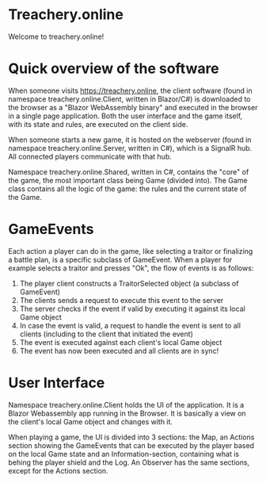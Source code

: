 # Treachery.online

Welcome to treachery.online!

# Quick overview of the software
When someone visits https://treachery.online, the client software (found in namespace treachery.online.Client, written in Blazor/C#) is downloaded to the browser as a "Blazor WebAssembly binary" and executed in the browser in a single page application. Both the user interface and the game itself, with its state and rules, are executed on the client side. 

When someone starts a new game, it is hosted on the webserver (found in namespace treachery.online.Server, written in C#), which is a SignalR hub. All connected players communicate with that hub.

Namespace treachery.online.Shared, written in C#, contains the "core" of the game, the most important class being Game (divided into). The Game class contains all the logic of the game: the rules and the current state of the Game.

# GameEvents
Each action a player can do in the game, like selecting a traitor or finalizing a battle plan, is a specific subclass of GameEvent. When a player for example selects a traitor and presses "Ok", the flow of events is as follows:
1. The player client constructs a TraitorSelected object (a subclass of GameEvent)
2. The clients sends a request to execute this event to the server
3. The server checks if the event if valid by executing it against its local Game object
4. In case the event is valid, a request to handle the event is sent to all clients (including to the client that initiated the event)
5. The event is executed against each client's local Game object
6. The event has now been executed and all clients are in sync!

# User Interface
Namespace treachery.online.Client holds the UI of the application. It is a Blazor Webassembly app running in the Browser. It is basically a view on the client's local Game object and changes with it. 

When playing a game, the UI is divided into 3 sections: the Map, an Actions section showing the GameEvents that can be executed by the player based on the local Game state and an Information-section, containing what is behing the player shield and the Log. An Observer has the same sections, except for the Actions section.
